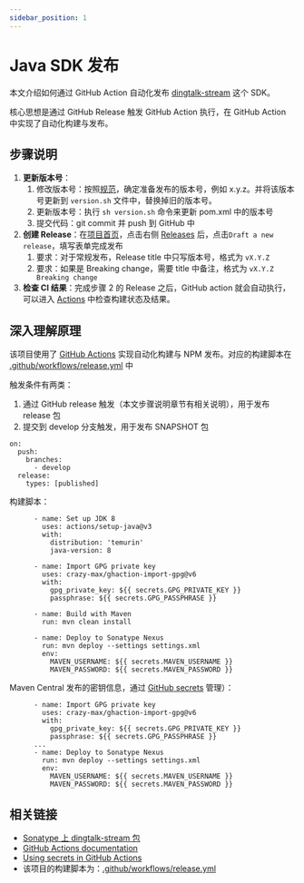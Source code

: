 ```yaml
---
sidebar_position: 1
---
```


# Java SDK 发布

本文介绍如何通过 GitHub Action 自动化发布 [dingtalk-stream](https://s01.oss.sonatype.org/#nexus-search;quick~dingtalk-stream) 这个 SDK。

核心思想是通过 GitHub Release 触发 GitHub Action 执行，在 GitHub Action 中实现了自动化构建与发布。

## 步骤说明

1. **更新版本号**：
   1. 修改版本号：按照[规范](intro)，确定准备发布的版本号，例如 x.y.z。并将该版本号更新到 `version.sh` 文件中，替换掉旧的版本号。
   2. 更新版本号：执行 `sh version.sh` 命令来更新 pom.xml 中的版本号
   3. 提交代码：git commit 并 push 到 GitHub 中
2. **创建 Release**：在[项目首页](https://github.com/open-dingtalk/dingtalk-stream-sdk-java)，点击右侧 [Releases](https://github.com/open-dingtalk/dingtalk-stream-sdk-java/releases) 后，点击`Draft a new release`，填写表单完成发布
   1. 要求：对于常规发布，Release title 中只写版本号，格式为 `vX.Y.Z`
   2. 要求：如果是 Breaking change，需要 title 中备注，格式为 `vX.Y.Z Breaking change`
3. **检查 CI 结果**：完成步骤 2 的 Release 之后，GitHub action 就会自动执行，可以进入 [Actions](https://github.com/open-dingtalk/dingtalk-stream-sdk-java/actions) 中检查构建状态及结果。

## 深入理解原理

该项目使用了 [GitHub Actions](https://docs.github.com/en/actions) 实现自动化构建与 NPM 发布。对应的构建脚本在 [.github/workflows/release.yml](https://github.com/open-dingtalk/dingtalk-stream-sdk-python/blob/main/.github/workflows/release.yml) 中

触发条件有两类：
1. 通过 GitHub release 触发（本文步骤说明章节有相关说明），用于发布 release 包
2. 提交到 develop 分支触发，用于发布 SNAPSHOT 包

```text
on:
  push:
    branches:
      - develop
  release:
    types: [published]
```

构建脚本：
```text
      - name: Set up JDK 8
        uses: actions/setup-java@v3
        with:
          distribution: 'temurin'
          java-version: 8

      - name: Import GPG private key
        uses: crazy-max/ghaction-import-gpg@v6
        with:
          gpg_private_key: ${{ secrets.GPG_PRIVATE_KEY }}
          passphrase: ${{ secrets.GPG_PASSPHRASE }}

      - name: Build with Maven
        run: mvn clean install

      - name: Deploy to Sonatype Nexus
        run: mvn deploy --settings settings.xml
        env:
          MAVEN_USERNAME: ${{ secrets.MAVEN_USERNAME }}
          MAVEN_PASSWORD: ${{ secrets.MAVEN_PASSWORD }}
```

Maven Central 发布的密钥信息，通过 [GitHub secrets](https://docs.github.com/actions/security-guides/encrypted-secrets) 管理）：
```text
      - name: Import GPG private key
        uses: crazy-max/ghaction-import-gpg@v6
        with:
          gpg_private_key: ${{ secrets.GPG_PRIVATE_KEY }}
          passphrase: ${{ secrets.GPG_PASSPHRASE }}
      ...
      - name: Deploy to Sonatype Nexus
        run: mvn deploy --settings settings.xml
        env:
          MAVEN_USERNAME: ${{ secrets.MAVEN_USERNAME }}
          MAVEN_PASSWORD: ${{ secrets.MAVEN_PASSWORD }}
```

## 相关链接

* [Sonatype 上 dingtalk-stream 包](https://s01.oss.sonatype.org/#nexus-search;quick~dingtalk-stream)
* [GitHub Actions documentation](https://docs.github.com/en/actions)
* [Using secrets in GitHub Actions](https://docs.github.com/actions/security-guides/encrypted-secrets)
* 该项目的构建脚本为：[.github/workflows/release.yml](https://github.com/open-dingtalk/dingtalk-stream-sdk-python/blob/main/.github/workflows/release.yml)